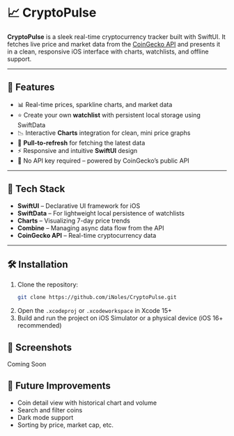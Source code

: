 # 📈 CryptoPulse

**CryptoPulse** is a sleek real-time cryptocurrency tracker built with SwiftUI. It fetches live price and market data from the [CoinGecko API](https://www.coingecko.com/en/api) and presents it in a clean, responsive iOS interface with charts, watchlists, and offline support.

---

## 🔧 Features

- 📊 Real-time prices, sparkline charts, and market data
- ⭐️ Create your own **watchlist** with persistent local storage using SwiftData
- 📉 Interactive **Charts** integration for clean, mini price graphs
- 🔄 **Pull-to-refresh** for fetching the latest data
- ⚡️ Responsive and intuitive **SwiftUI** design
- 🔐 No API key required – powered by CoinGecko’s public API

---

## 📱 Tech Stack

- **SwiftUI** – Declarative UI framework for iOS
- **SwiftData** – For lightweight local persistence of watchlists
- **Charts** – Visualizing 7-day price trends
- **Combine** – Managing async data flow from the API
- **CoinGecko API** – Real-time cryptocurrency data

---

## 🛠 Installation

1. Clone the repository:
   ```bash
   git clone https://github.com/iNoles/CryptoPulse.git
   ```
2. Open the ```.xcodeproj``` or ```.xcodeworkspace``` in Xcode 15+
3. Build and run the project on iOS Simulator or a physical device (iOS 16+ recommended)

## 📸 Screenshots

Coming Soon

## 🔮 Future Improvements

- Coin detail view with historical chart and volume
- Search and filter coins
- Dark mode support
- Sorting by price, market cap, etc.
